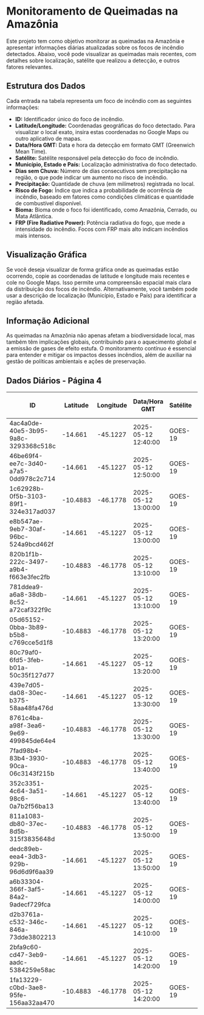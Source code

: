 # Monitoramento de Queimadas na Amazônia

Este projeto tem como objetivo monitorar as queimadas na Amazônia e apresentar informações diárias atualizadas sobre os focos de incêndio detectados. Abaixo, você pode visualizar as queimadas mais recentes, com detalhes sobre localização, satélite que realizou a detecção, e outros fatores relevantes.

## Estrutura dos Dados

Cada entrada na tabela representa um foco de incêndio com as seguintes informações:

- **ID:** Identificador único do foco de incêndio.
- **Latitude/Longitude:** Coordenadas geográficas do foco detectado. Para visualizar o local exato, insira estas coordenadas no Google Maps ou outro aplicativo de mapas.
- **Data/Hora GMT:** Data e hora da detecção em formato GMT (Greenwich Mean Time).
- **Satélite:** Satélite responsável pela detecção do foco de incêndio.
- **Município, Estado e País:** Localização administrativa do foco detectado.
- **Dias sem Chuva:** Número de dias consecutivos sem precipitação na região, o que pode indicar um aumento no risco de incêndio.
- **Precipitação:** Quantidade de chuva (em milímetros) registrada no local.
- **Risco de Fogo:** Índice que indica a probabilidade de ocorrência de incêndio, baseado em fatores como condições climáticas e quantidade de combustível disponível.
- **Bioma:** Bioma onde o foco foi identificado, como Amazônia, Cerrado, ou Mata Atlântica.
- **FRP (Fire Radiative Power):** Potência radiativa do fogo, que mede a intensidade do incêndio. Focos com FRP mais alto indicam incêndios mais intensos.

## Visualização Gráfica

Se você deseja visualizar de forma gráfica onde as queimadas estão ocorrendo, copie as coordenadas de latitude e longitude mais recentes e cole no Google Maps. Isso permite uma compreensão espacial mais clara da distribuição dos focos de incêndio. Alternativamente, você também pode usar a descrição de localização (Município, Estado e País) para identificar a região afetada.

## Informação Adicional

As queimadas na Amazônia não apenas afetam a biodiversidade local, mas também têm implicações globais, contribuindo para o aquecimento global e a emissão de gases de efeito estufa. O monitoramento contínuo é essencial para entender e mitigar os impactos desses incêndios, além de auxiliar na gestão de políticas ambientais e ações de preservação.

## Dados Diários - Página 4

| ID | Latitude | Longitude | Data/Hora GMT | Satélite | Município | Estado | País | Município ID | Estado ID | País ID | Dias sem Chuva | Precipitação | Risco de Fogo | Bioma | FRP |
|----|----------|-----------|---------------|----------|-----------|--------|------|--------------|-----------|---------|----------------|--------------|----------------|-------|-----|
| 4ac4a0de-40e5-3b95-9a8c-3293368c518c | -14.661 | -45.1227 | 2025-05-12 12:40:00 | GOES-19 | COCOS | BAHIA | Brasil | 2908101 | 29 | 33 | nan | nan | nan | Cerrado | 141.8 |
| 46be69f4-ee7c-3d40-a7a5-0dd978c2c714 | -14.661 | -45.1227 | 2025-05-12 12:50:00 | GOES-19 | COCOS | BAHIA | Brasil | 2908101 | 29 | 33 | nan | nan | nan | Cerrado | 176.3 |
| 1c62928b-0f5b-3103-89f1-324e317ad037 | -10.4883 | -46.1778 | 2025-05-12 13:00:00 | GOES-19 | MATEIROS | TOCANTINS | Brasil | 1712702 | 17 | 33 | nan | nan | nan | Cerrado | 79.4 |
| e8b547ae-9eb7-30af-96bc-524a9bcd462f | -14.661 | -45.1227 | 2025-05-12 13:00:00 | GOES-19 | COCOS | BAHIA | Brasil | 2908101 | 29 | 33 | nan | nan | nan | Cerrado | 168.5 |
| 820b1f1b-222c-3497-a9b4-f663e3fec2fb | -10.4883 | -46.1778 | 2025-05-12 13:10:00 | GOES-19 | MATEIROS | TOCANTINS | Brasil | 1712702 | 17 | 33 | nan | nan | nan | Cerrado | 95.2 |
| 781ddea9-a6a8-38db-8c52-a72caf322f9c | -14.661 | -45.1227 | 2025-05-12 13:10:00 | GOES-19 | COCOS | BAHIA | Brasil | 2908101 | 29 | 33 | nan | nan | nan | Cerrado | 146.3 |
| 05d65152-0bba-3b89-b5b8-c769cce5d1f8 | -10.4883 | -46.1778 | 2025-05-12 13:20:00 | GOES-19 | MATEIROS | TOCANTINS | Brasil | 1712702 | 17 | 33 | nan | nan | nan | Cerrado | 103.1 |
| 80c79af0-6fd5-3feb-b01a-50c35f127d77 | -14.661 | -45.1227 | 2025-05-12 13:20:00 | GOES-19 | COCOS | BAHIA | Brasil | 2908101 | 29 | 33 | nan | nan | nan | Cerrado | 134.1 |
| 439e7d05-da08-30ec-b375-58aa48fa476d | -14.661 | -45.1227 | 2025-05-12 13:30:00 | GOES-19 | COCOS | BAHIA | Brasil | 2908101 | 29 | 33 | nan | nan | nan | Cerrado | 132.9 |
| 8761c4ba-a98f-3ea6-9e69-499845de64e4 | -10.4883 | -46.1778 | 2025-05-12 13:30:00 | GOES-19 | MATEIROS | TOCANTINS | Brasil | 1712702 | 17 | 33 | nan | nan | nan | Cerrado | 85.7 |
| 7fad98b4-83b4-3930-90ca-06c3143f215b | -10.4883 | -46.1778 | 2025-05-12 13:40:00 | GOES-19 | MATEIROS | TOCANTINS | Brasil | 1712702 | 17 | 33 | nan | nan | nan | Cerrado | 100.2 |
| 352c3351-4c64-3a51-98c6-0a7b2f56ba13 | -14.661 | -45.1227 | 2025-05-12 13:40:00 | GOES-19 | COCOS | BAHIA | Brasil | 2908101 | 29 | 33 | nan | nan | nan | Cerrado | 123.6 |
| 811a1083-db80-37ec-8d5b-315f3835648d | -10.4883 | -46.1778 | 2025-05-12 13:50:00 | GOES-19 | MATEIROS | TOCANTINS | Brasil | 1712702 | 17 | 33 | nan | nan | nan | Cerrado | 106.0 |
| dedc89eb-eea4-3db3-929b-96d6d9f6aa39 | -14.661 | -45.1227 | 2025-05-12 13:50:00 | GOES-19 | COCOS | BAHIA | Brasil | 2908101 | 29 | 33 | nan | nan | nan | Cerrado | 116.3 |
| a6b33304-366f-3af5-84a2-9adecf729fca | -14.661 | -45.1227 | 2025-05-12 14:00:00 | GOES-19 | COCOS | BAHIA | Brasil | 2908101 | 29 | 33 | nan | nan | nan | Cerrado | 107.9 |
| d2b3761a-c532-346c-846a-73dde3802213 | -14.661 | -45.1227 | 2025-05-12 14:10:00 | GOES-19 | COCOS | BAHIA | Brasil | 2908101 | 29 | 33 | nan | nan | nan | Cerrado | 103.7 |
| 2bfa9c60-cd47-3eb9-aadc-5384259e58ac | -14.661 | -45.1227 | 2025-05-12 14:20:00 | GOES-19 | COCOS | BAHIA | Brasil | 2908101 | 29 | 33 | nan | nan | nan | Cerrado | 105.6 |
| 1fa13229-c0bd-3ae8-95fe-156aa32aa470 | -10.4883 | -46.1778 | 2025-05-12 14:20:00 | GOES-19 | MATEIROS | TOCANTINS | Brasil | 1712702 | 17 | 33 | nan | nan | nan | Cerrado | 101.5 |


